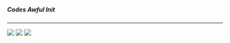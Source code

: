 ##### Codes Awful Init
<hr>
<img src="https://github-readme-stats.vercel.app/api?username=Stemmed&show_icons=true&theme=tokyonight"
<hr>
<img src="https://img.shields.io/badge/java-%23ED8B00.svg?style=for-the-badge&logo=java&logoColor=white">
<img src="https://img.shields.io/badge/python-3670A0?style=for-the-badge&logo=python&logoColor=ffdd54">
